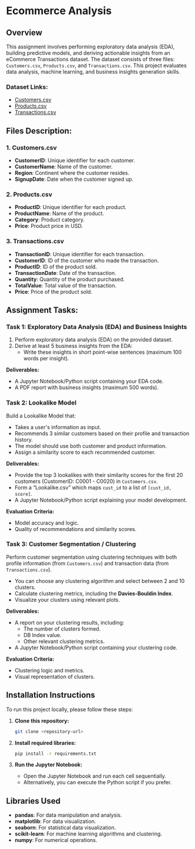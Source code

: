# Ecommerce Analysis

## Overview

This assignment involves performing exploratory data analysis (EDA), building predictive models, and deriving actionable insights from an eCommerce Transactions dataset. The dataset consists of three files: `Customers.csv`, `Products.csv`, and `Transactions.csv`. This project evaluates data analysis, machine learning, and business insights generation skills.

### Dataset Links:
- [Customers.csv](https://drive.google.com/file/d/1bu_--mo79VdUG9oin4ybfFGRUSXAe-WE/view?usp=sharing)
- [Products.csv](https://drive.google.com/file/d/1IKuDizVapw-hyktwfpoAoaGtHtTNHfd0/view?usp=sharing)
- [Transactions.csv](https://drive.google.com/file/d/1saEqdbBB-vuk2hxoAf4TzDEsykdKlzbF/view?usp=sharing)

## Files Description:

### 1. Customers.csv
- **CustomerID**: Unique identifier for each customer.
- **CustomerName**: Name of the customer.
- **Region**: Continent where the customer resides.
- **SignupDate**: Date when the customer signed up.

### 2. Products.csv
- **ProductID**: Unique identifier for each product.
- **ProductName**: Name of the product.
- **Category**: Product category.
- **Price**: Product price in USD.

### 3. Transactions.csv
- **TransactionID**: Unique identifier for each transaction.
- **CustomerID**: ID of the customer who made the transaction.
- **ProductID**: ID of the product sold.
- **TransactionDate**: Date of the transaction.
- **Quantity**: Quantity of the product purchased.
- **TotalValue**: Total value of the transaction.
- **Price**: Price of the product sold.

## Assignment Tasks:

### Task 1: Exploratory Data Analysis (EDA) and Business Insights
1. Perform exploratory data analysis (EDA) on the provided dataset.
2. Derive at least 5 business insights from the EDA:
    - Write these insights in short point-wise sentences (maximum 100 words per insight).

**Deliverables:**
- A Jupyter Notebook/Python script containing your EDA code.
- A PDF report with business insights (maximum 500 words).

### Task 2: Lookalike Model
Build a Lookalike Model that:
- Takes a user's information as input.
- Recommends 3 similar customers based on their profile and transaction history.
- The model should use both customer and product information.
- Assign a similarity score to each recommended customer.

**Deliverables:**
- Provide the top 3 lookalikes with their similarity scores for the first 20 customers (CustomerID: C0001 - C0020) in `Customers.csv`.
- Form a “Lookalike.csv” which maps `cust_id` to a list of `[cust_id, score]`.
- A Jupyter Notebook/Python script explaining your model development.

**Evaluation Criteria:**
- Model accuracy and logic.
- Quality of recommendations and similarity scores.

### Task 3: Customer Segmentation / Clustering
Perform customer segmentation using clustering techniques with both profile information (from `Customers.csv`) and transaction data (from `Transactions.csv`).

- You can choose any clustering algorithm and select between 2 and 10 clusters.
- Calculate clustering metrics, including the **Davies-Bouldin Index**.
- Visualize your clusters using relevant plots.

**Deliverables:**
- A report on your clustering results, including:
    - The number of clusters formed.
    - DB Index value.
    - Other relevant clustering metrics.
- A Jupyter Notebook/Python script containing your clustering code.

**Evaluation Criteria:**
- Clustering logic and metrics.
- Visual representation of clusters.

## Installation Instructions

To run this project locally, please follow these steps:

1. **Clone this repository:**
    ```bash
    git clone <repository-url>
    ```

2. **Install required libraries:**
    ```bash
    pip install -r requirements.txt
    ```

3. **Run the Jupyter Notebook:**
    - Open the Jupyter Notebook and run each cell sequentially.
    - Alternatively, you can execute the Python script if you prefer.

## Libraries Used
- **pandas**: For data manipulation and analysis.
- **matplotlib**: For data visualization.
- **seaborn**: For statistical data visualization.
- **scikit-learn**: For machine learning algorithms and clustering.
- **numpy**: For numerical operations.

